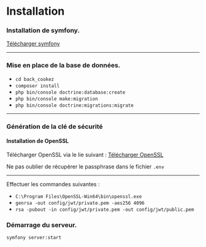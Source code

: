 <h1>Installation</h2>
<h3>Installation de symfony.</h3>
<a href="https://symfony.com/download">Télécharger symfony</a>
<hr>

<h3>Mise en place de la base de données.</h3>
<ul>
    <li><code>cd back_cookez</code></li>
    <li><code>composer install</code></li>
    <li><code>php bin/console doctrine:database:create</code></li>
    <li><code>php bin/console make:migration</code></li>
    <li><code>php bin/console doctrine:migrations:migrate</code></li>
</ul>
<hr>

<h3>Génération de la clé de sécurité</h3>
<h4>Installation de OpenSSL</h4>
<p>Télécharger OpenSSL via le lie suivant : <a href="https://slproweb.com/products/Win32OpenSSL.html"> Télécharger OpenSSL</a></p>
<p>Ne pas oublier de récupèrer le passphrase dans le fichier <code>.env</code></p>
<hr>
<p>Effectuer les commandes suivantes :</p>
<ul>
    <li><code>C:\Program Files\OpenSSL-Win64\bin\openssl.exe</code></li>
    <li><code>genrsa -out config/jwt/private.pem -aes256 4096</code></li>
    <li><code>rsa -pubout -in config/jwt/private.pem -out config/jwt/public.pem</code></li>
</ul>
<h3>Démarrage du serveur.</h3>
<p><code>symfony server:start</code></p>

